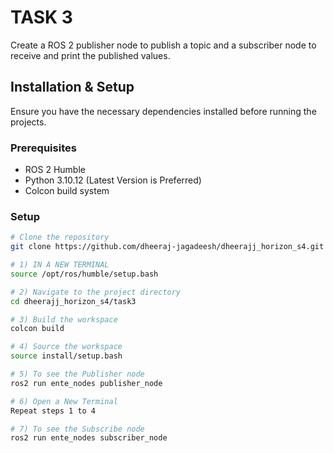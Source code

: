# TASK 3

Create a ROS 2 publisher node to publish a topic and a subscriber node to receive and
print the published values.


## Installation & Setup
Ensure you have the necessary dependencies installed before running the projects.

### Prerequisites
- ROS 2 Humble  
- Python 3.10.12 (Latest Version is Preferred)
- Colcon build system  

### Setup
```sh
# Clone the repository
git clone https://github.com/dheeraj-jagadeesh/dheerajj_horizon_s4.git

# 1) IN A NEW TERMINAL
source /opt/ros/humble/setup.bash

# 2) Navigate to the project directory
cd dheerajj_horizon_s4/task3

# 3) Build the workspace 
colcon build

# 4) Source the workspace
source install/setup.bash

# 5) To see the Publisher node
ros2 run ente_nodes publisher_node

# 6) Open a New Terminal 
Repeat steps 1 to 4

# 7) To see the Subscribe node
ros2 run ente_nodes subscriber_node

